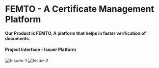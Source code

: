 # **FEMTO** - A Certificate Management Platform
#### Our Product is **FEMTO**, A platform that helps in faster verification of documents.
#### Project Interface - Issuer Platform
![Issues-1](https://user-images.githubusercontent.com/56193559/183245740-664398ad-2251-4e2f-a301-6fe9d848a4a3.jpeg)
![Issue-2](https://user-images.githubusercontent.com/56193559/183245743-cb6ff978-ebd0-4a4f-82ee-8c17adb5790a.jpeg)
